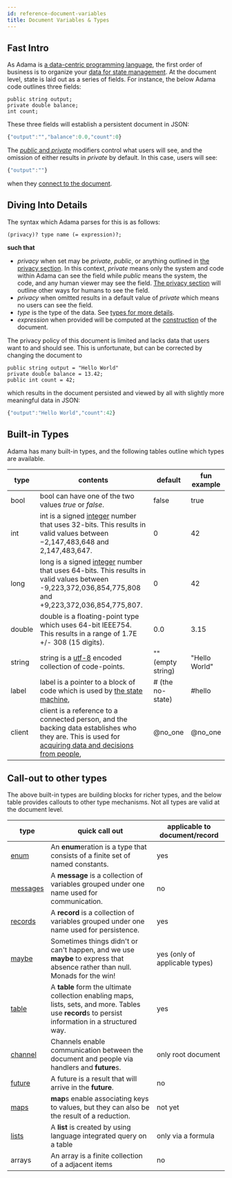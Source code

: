```yaml
---
id: reference-document-variables
title: Document Variables & Types
---
```


## Fast Intro

As Adama is [a data-centric programming language](https://en.wikipedia.org/wiki/Data-centric_programming_language), the first order of business is to organize your [data for state management](https://en.wikipedia.org/wiki/State_management). At the document level, state is laid out as a series of fields. For instance, the below Adama code outlines three fields:
```adama
public string output;
private double balance;
int count;
```

These three fields will establish a persistent document in JSON:
```js
{"output":"","balance":0.0,"count":0}
```

The [*public* and *private*](/docs/reference-privacy-and-bubbles) modifiers control what users will see, and the omission of either results in *private* by default. In this case, users will see:
```js
{"output":""}
````
when they [connect to the document](/docs/reference-connection-events).

## Diving Into Details

The syntax which Adama parses for this is as follows:
```regex
(privacy)? type name (= expression)?;
```

**such that**
* _privacy_ when set may be *private*, *public*, or anything outlined in [the privacy section](/docs/reference-privacy-and-bubbles). In this context, *private* means only the system and code within Adama can see the field while *public* means the system, the code, and any human viewer may see the field. [The privacy section](/docs/reference-privacy-and-bubbles) will outline other ways for humans to see the field.
* _privacy_ when omitted results in a default value of *private* which means no users can see the field.
* _type_ is the type of the data. See [types for more details](#types).
* _expression_ when provided will be computed at the [construction](/docs/reference-constructor) of the document.

The privacy policy of this document is limited and lacks data that users want to and should see. This is unfortunate, but can be corrected by changing the document to
```adama
public string output = "Hello World"
private double balance = 13.42;
public int count = 42;
```

which results in the document persisted and viewed by all with slightly more meaningful data in JSON:
```js
{"output":"Hello World","count":42}
```

## Built-in Types
Adama has many built-in types, and the following tables outline which types are available.

| type | contents | default | fun example |
|  --- | --- | --- | --- |
| bool | bool can have one of the two values *true* or *false*. | false | true |
| int | int is a signed [integer](https://en.wikipedia.org/wiki/Integer) number that uses 32-bits. This results in valid values between −2,147,483,648 and 2,147,483,647. | 0 | 42 |
| long | long is a signed [integer](https://en.wikipedia.org/wiki/Integer) number that uses 64-bits. This results in valid values between -9,223,372,036,854,775,808 and +9,223,372,036,854,775,807.  | 0 | 42 |
| double | double is a floating-point type which uses 64-bit IEEE754. This results in a range of 1.7E +/- 308 (15 digits). | 0.0 | 3.15 |
| string | string is a [utf-8](https://en.wikipedia.org/wiki/UTF-8) encoded collection of code-points. | "" (empty string) | "Hello World" |
| label | label is a pointer to a block of code which is used by [the state machine](/docs/reference-state-machine), | # (the no-state) | #hello |
| client | client is a reference to a connected person, and the backing data establishes who they are. This is used for [acquiring data and decisions from people](/docs/reference-channels-handlers-futures), | @no_one | @no_one |

## Call-out to other types

The above built-in types are building blocks for richer types, and the below table provides callouts to other type mechanisms. Not all types are valid at the document level.

| type | quick call out | applicable to document/record |
|  --- | --- | --- |
| [enum](/docs/reference-enumerations-dynamic-dispatch) | An **enum**eration is a type that consists of a finite set of named constants. | yes |
| [messages](/docs/reference-defining-structure-types) | A **message** is a collection of variables grouped under one name used for communication.  | no |
| [records](/docs/reference-defining-structure-types) | A **record** is a collection of variables grouped under one name used for persistence.  | yes |
| [maybe](/docs/reference-maybe-types) | Sometimes things didn't or can't happen, and we use **maybe** to express that absence rather than null. Monads for the win! | yes (only of applicable types) |
| [table](/docs/reference-tables-linq) | A **table** form the ultimate collection enabling maps, lists, sets, and more. Tables use **record**s to persist information in a structured way. | yes |
| [channel](/docs/reference-channels-handlers-futures) | Channels enable communication between the document and people via handlers and **future**s. | only root document |
| [future](/docs/reference-channels-handlers-futures) | A future is a result that will arrive in the **future**. | no |
| [maps](/docs/reference-maps-and-reduce) | **map**s enable associating keys to values, but they can also be the result of a reduction. | not yet |
| [lists](/docs/reference-tables-linq) | A **list** is created by using language integrated query on a table | only via a formula |
| arrays | An array is a finite collection of a adjacent items| no |
